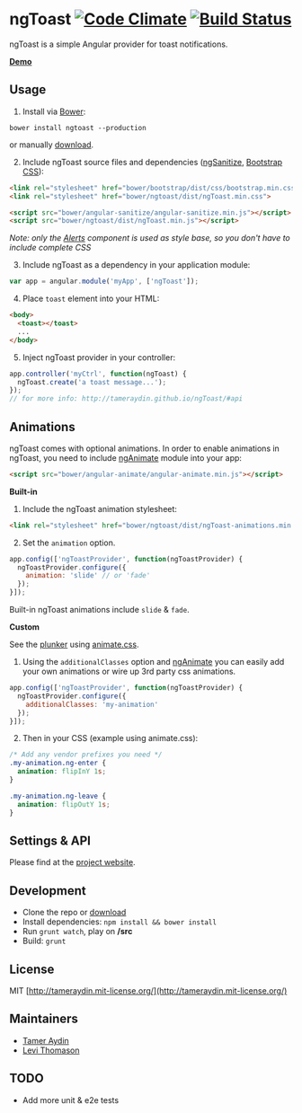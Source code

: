 ngToast [![Code Climate](http://img.shields.io/codeclimate/github/tameraydin/ngToast.svg?style=flat-square)](https://codeclimate.com/github/tameraydin/ngToast/dist/ngToast.js) [![Build Status](http://img.shields.io/travis/tameraydin/ngToast/master.svg?style=flat-square)](https://travis-ci.org/tameraydin/ngToast)
=======

ngToast is a simple Angular provider for toast notifications.

**[Demo](http://tameraydin.github.io/ngToast)**

## Usage

1. Install via [Bower](http://bower.io/):
  ```console
  bower install ngtoast --production
  ```
  or manually [download](https://github.com/tameraydin/ngToast/archive/master.zip).

2. Include ngToast source files and dependencies ([ngSanitize](http://docs.angularjs.org/api/ngSanitize), [Bootstrap CSS](http://getbootstrap.com/)):
  ```html
  <link rel="stylesheet" href="bower/bootstrap/dist/css/bootstrap.min.css">
  <link rel="stylesheet" href="bower/ngtoast/dist/ngToast.min.css">
  
  <script src="bower/angular-sanitize/angular-sanitize.min.js"></script>
  <script src="bower/ngtoast/dist/ngToast.min.js"></script>
  ```
 *Note: only the [Alerts](http://getbootstrap.com/components/#alerts) component is used as style base, so you don't have to include complete CSS*

3. Include ngToast as a dependency in your application module:
  ```javascript
  var app = angular.module('myApp', ['ngToast']);
  ```

4. Place `toast` element into your HTML:
  ```html
  <body>
    <toast></toast>
    ...
  </body>
  ```

5. Inject ngToast provider in your controller:
  ```javascript
  app.controller('myCtrl', function(ngToast) {
    ngToast.create('a toast message...');
  });
  // for more info: http://tameraydin.github.io/ngToast/#api
  ```

## Animations
ngToast comes with optional animations. In order to enable animations in ngToast, you need to include [ngAnimate](http://docs.angularjs.org/api/ngAnimate) module into your app:

```html
<script src="bower/angular-animate/angular-animate.min.js"></script>
```

**Built-in**
  1. Include the ngToast animation stylesheet:
  
  ```html
  <link rel="stylesheet" href="bower/ngtoast/dist/ngToast-animations.min.css">
  ```

  2. Set the `animation` option.
  ```javascript
  app.config(['ngToastProvider', function(ngToastProvider) {
    ngToastProvider.configure({
      animation: 'slide' // or 'fade'
    });
  }]);
  ```
  Built-in ngToast animations include `slide` & `fade`.
  
**Custom**
  
  See the [plunker](http://plnkr.co/edit/wglAvsCuTLLykLNqVGwU) using [animate.css](http://daneden.github.io/animate.css/).
  
  1. Using the `additionalClasses` option and [ngAnimate](http://docs.angularjs.org/api/ngAnimate) you can easily add your own animations or wire up 3rd party css animations.
  ```javascript
  app.config(['ngToastProvider', function(ngToastProvider) {
    ngToastProvider.configure({
      additionalClasses: 'my-animation'
    });
  }]);
  ```

  2. Then in your CSS (example using animate.css):
  ```css
  /* Add any vendor prefixes you need */
  .my-animation.ng-enter {
    animation: flipInY 1s;
  }
  
  .my-animation.ng-leave {
    animation: flipOutY 1s;
  }
  ```

## Settings & API

Please find at the [project website](http://tameraydin.github.io/ngToast/#api).

## Development

* Clone the repo or [download](https://github.com/tameraydin/ngToast/archive/master.zip)
* Install dependencies: ``npm install && bower install``
* Run ``grunt watch``, play on **/src**
* Build: ``grunt``

## License

MIT [http://tameraydin.mit-license.org/](http://tameraydin.mit-license.org/)

## Maintainers

- [Tamer Aydin](http://tamerayd.in)
- [Levi Thomason](http://www.levithomason.com)

## TODO
- Add more unit & e2e tests
